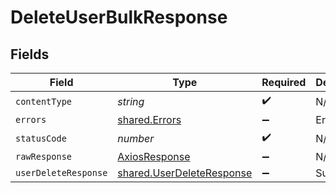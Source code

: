 # DeleteUserBulkResponse


## Fields

| Field                                                                  | Type                                                                   | Required                                                               | Description                                                            |
| ---------------------------------------------------------------------- | ---------------------------------------------------------------------- | ---------------------------------------------------------------------- | ---------------------------------------------------------------------- |
| `contentType`                                                          | *string*                                                               | :heavy_check_mark:                                                     | N/A                                                                    |
| `errors`                                                               | [shared.Errors](../../models/shared/errors.md)                         | :heavy_minus_sign:                                                     | Error                                                                  |
| `statusCode`                                                           | *number*                                                               | :heavy_check_mark:                                                     | N/A                                                                    |
| `rawResponse`                                                          | [AxiosResponse](https://axios-http.com/docs/res_schema)                | :heavy_minus_sign:                                                     | N/A                                                                    |
| `userDeleteResponse`                                                   | [shared.UserDeleteResponse](../../models/shared/userdeleteresponse.md) | :heavy_minus_sign:                                                     | Success                                                                |